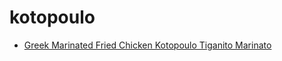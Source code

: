 # kotopoulo

 * [Greek Marinated Fried Chicken Kotopoulo Tiganito Marinato](../../index/g/greek-marinated-fried-chicken-kotopoulo-tiganito-marinato-358293.json)
